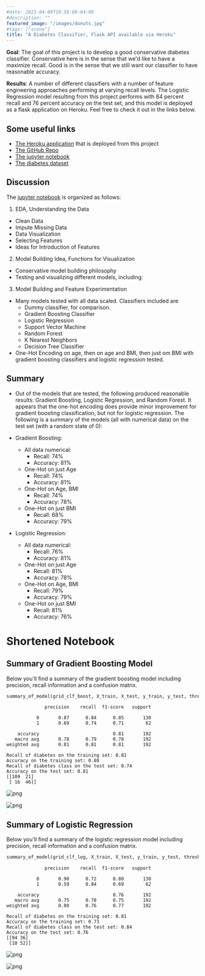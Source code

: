```yaml
---
#date: 2021-04-09T10:58:08-04:00
#description: ""
featured_image: "/images/donuts.jpg"
#tags: ["scene"]
title: "A Diabetes Classifier, Flask API available via Heroku"
---
```


**Goal**: The goal of this project is to develop a good conservative diabetes classifier. Conservative here is in the sense that we'd like to have a maximize recall. Good is in the sense that we still want our classifier to have reasonable accuracy.

**Results**: A number of different classifiers with a number of feature engineering approaches performing at varying recall levels. The Logistic Regression model resulting from this project performs with 84 percent recall and 76 percent accuracy on the test set, and this model is deployed as a flask application on Heroku. Feel free to check it out in the links below.

## Some useful links
- [The Heroku application](https://diabetes-ml-classifier-jc.herokuapp.com/) that is deployed from this project
- [The GitHub Repo](https://github.com/jcummingsutk/diabetes_ml_classifier)
- [The jupyter notebook](https://github.com/jcummingsutk/diabetes_ml_classifier/blob/master/diabetes_classifier.ipynb)
- [The diabetes dataset](https://www.kaggle.com/mathchi/diabetes-data-set)

## Discussion

The [jupyter notebook](https://github.com/jcummingsutk/diabetes_ml_classifier/blob/master/diabetes_classifier.ipynb) is organized as follows:

1. EDA, Understanding the Data
- Clean Data
- Impute Missing Data
- Data Visualization
- Selecting Features
- Ideas for Introduction of Features
2. Model Building Idea, Functions for Visualization
- Conservative model building philosophy
- Testing and visualizing different models, including:
3. Model Building and Feature Experimentation
- Many models tested with all data scaled. Classifiers included are
    * Dummy classifier, for comparison.
    * Gradient Boosting Classifier
    * Logistic Regression
    * Support Vector Machine
    * Random Forest
    * K Nearest Neighbors
    * Decision Tree Classifier
- One-Hot Encoding on age, then on age and BMI, then just om BMI with gradient boosting classifiers and logistic regression tested.

## Summary
- Out of the models that are tested, the following produced reasonable results: Gradient Boosting, Logistic Regression, and Random Forest. It appears that the one-hot encoding does provide minor improvement for gradient boosting classification, but not for logistic regression. The following is a summary of the models (all with numerical data) on the test set (with a random state of 0):


- Gradient Boosting:
    * All data numerical:
        * Recall: 74%
        * Accuracy: 81%
    * One-Hot on just Age
        * Recall: 74%
        * Accuracy: 81%
    * One-Hot on Age, BMI
        * Recall: 74%
        * Accuracy: 78%
    * One-Hot on just BMI
        * Recall: 68%
        * Accuracy: 79%


- Logistic Regression:
    * All data numerical:
        * Recall: 76%
        * Accuracy: 81%
    * One-Hot on just Age
        * Recall: 81%
        * Accuracy: 78%
    * One-Hot on Age, BMI
        * Recall: 79%
        * Accuracy: 79%
    * One-Hot on just BMI
        * Recall: 81%
        * Accuracy: 76%


# Shortened Notebook

## Summary of Gradient Boosting Model

Below you'll find a summary of the gradient boosting model including precision, recall information and a confusion  matrix.

```python
summary_of_model(grid_clf_boost, X_train, X_test, y_train, y_test, thresh)
```

                  precision    recall  f1-score   support

               0       0.87      0.84      0.85       130
               1       0.69      0.74      0.71        62

        accuracy                           0.81       192
       macro avg       0.78      0.79      0.78       192
    weighted avg       0.81      0.81      0.81       192

    Recall of diabetes on the training set: 0.81
    Accuracy on the training set: 0.80
    Recall of diabetes class on the test set: 0.74
    Accuracy on the test set: 0.81
    [[109  21]
     [ 16  46]]




![png](/images/output_16_1.png)





![png](/images/output_16_2.png)


## Summary of Logistic Regression

Below you'll find a summary of the logistic regression model including precision, recall information and a confusion matrix.

```python
summary_of_model(grid_clf_log, X_train, X_test, y_train, y_test, thresh)
```

                  precision    recall  f1-score   support

               0       0.90      0.72      0.80       130
               1       0.59      0.84      0.69        62

        accuracy                           0.76       192
       macro avg       0.75      0.78      0.75       192
    weighted avg       0.80      0.76      0.77       192

    Recall of diabetes on the training set: 0.81
    Accuracy on the training set: 0.73
    Recall of diabetes class on the test set: 0.84
    Accuracy on the test set: 0.76
    [[94 36]
     [10 52]]




![png](/images/output_22_1.png)





![png](/images/output_22_2.png)
